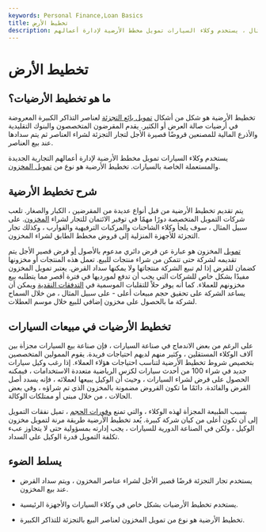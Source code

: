 ```yaml
---
keywords: Personal Finance,Loan Basics
title: تخطيط الأرض
description: تخطيط الأرضية هو شكل من أشكال التمويل لعناصر التذاكر الكبيرة المعروضة في أرضيات صالة العرض. على سبيل المثال ، يستخدم وكلاء السيارات تمويل مخطط الأرضية لإدارة أعمالهم.
---
```


# تخطيط الأرض
## ما هو تخطيط الأرضيات؟

تخطيط الأرضية هو شكل من أشكال [تمويل بائع التجزئة](/financing) لعناصر التذاكر الكبيرة المعروضة في أرضيات صالة العرض أو الكثير. يقدم المقرضون المتخصصون والبنوك التقليدية والأذرع المالية للمصنعين قروضًا قصيرة الأجل لتجار التجزئة لشراء العناصر ثم يتم سدادها عند بيع العناصر.

يستخدم وكلاء السيارات تمويل مخطط الأرضية لإدارة أعمالهم التجارية الجديدة والمستعملة الخاصة بالسيارات. تخطيط الأرضية هو نوع من [تمويل المخزون](/inventory-financing).

## شرح تخطيط الأرضية

يتم تقديم تخطيط الأرضية من قبل أنواع عديدة من المقرضين ، الكبار والصغار. تلعب شركات التمويل المتخصصة دورًا مهمًا في توفير الائتمان للتجار لشراء [المخزون](/inventory). على سبيل المثال ، سوف يلجأ وكلاء الشاحنات والمركبات الترفيهية والقوارب ، وكذلك تجار التجزئة للأجهزة المنزلية إلى قروض مخطط الطابق لشراء المخزون.

[تمويل](/lineofcredit) المخزون هو عبارة عن قرض دائري مدعوم بالأصول [أو](/lineofcredit) قرض قصير الأجل يتم تقديمه لشركة حتى تتمكن من شراء منتجات للبيع. تعمل هذه المنتجات أو مخزونها كضمان للقرض إذا لم تبيع الشركة منتجاتها ولا يمكنها سداد القرض. يعتبر تمويل المخزون مفيدًا بشكل خاص للشركات التي يجب أن تدفع لمورديها في فترة أقصر مما يتطلبه بيع مخزونهم للعملاء. كما أنه يوفر حلاً للتقلبات الموسمية في [التدفقات النقدية](/cashflow) ويمكن أن يساعد الشركة على تحقيق حجم مبيعات أعلى - على سبيل المثال ، من خلال السماح لشركة ما بالحصول على مخزون إضافي للبيع خلال موسم العطلات.

## تخطيط الأرضيات في مبيعات السيارات

على الرغم من بعض الاندماج في صناعة السيارات ، فإن صناعة بيع السيارات مجزأة بين آلاف الوكلاء المستقلين ، وكثير منهم لديهم احتياجات فريدة. يقوم الممولين المتخصصين بتخصيص شروط تخطيط الأرضية لتناسب احتياجات هؤلاء العملاء. إذا رغب وكيل سيارات جديد في شراء 100 من أحدث سيارات لكزس الرياضية متعددة الاستخدامات ، فيمكنه الحصول على قرض لشراء السيارات ، وحيث أن الوكيل يبيعها لعملائه ، فإنه يسدد أصل القرض والفائدة. دائمًا ما تكون القروض مضمونة بالمخزون الذي تم شراؤه ، وفي بعض الحالات ، من خلال مبنى أو ممتلكات الوكالة.

بسبب الطبيعة المجزأة لهذه الوكلاء ، والتي تمنع [وفورات الحجم](/economiesofscale) ، تميل نفقات التمويل إلى أن تكون أعلى من كيان شركة كبيرة. يُعد تخطيط الأرضية طريقة مرنة لتمويل مخزون الوكيل ، ولكن في الصناعة الدورية للسيارات ، يجب إدارته بمسؤولية حتى لا يتجاوز عبء تكلفة التمويل قدرة الوكيل على السداد.

## يسلط الضوء

- يستخدم تجار التجزئة قرضًا قصير الأجل لشراء عناصر المخزون ، ويتم سداد القرض عند بيع المخزون.

- يستخدم تخطيط الأرضيات بشكل خاص في وكلاء السيارات والأجهزة الرئيسية.

- تخطيط الأرضية هو نوع من تمويل المخزون لعناصر البيع بالتجزئة للتذاكر الكبيرة.

